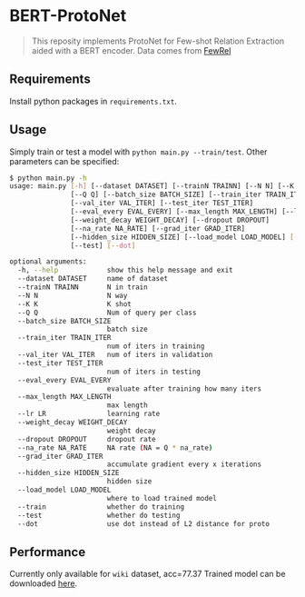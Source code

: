 # BERT-ProtoNet
> This reposity implements ProtoNet for Few-shot Relation Extraction aided with a BERT encoder.
> Data comes from [FewRel](https://github.com/thunlp/FewRel)
## Requirements
Install python packages in `requirements.txt`.
## Usage
Simply train or test a model with `python main.py --train/test`. Other parameters can be specified:
```bash
$ python main.py -h
usage: main.py [-h] [--dataset DATASET] [--trainN TRAINN] [--N N] [--K K]
               [--Q Q] [--batch_size BATCH_SIZE] [--train_iter TRAIN_ITER]
               [--val_iter VAL_ITER] [--test_iter TEST_ITER]
               [--eval_every EVAL_EVERY] [--max_length MAX_LENGTH] [--lr LR]
               [--weight_decay WEIGHT_DECAY] [--dropout DROPOUT]
               [--na_rate NA_RATE] [--grad_iter GRAD_ITER]
               [--hidden_size HIDDEN_SIZE] [--load_model LOAD_MODEL] [--train]
               [--test] [--dot]

optional arguments:
  -h, --help            show this help message and exit
  --dataset DATASET     name of dataset
  --trainN TRAINN       N in train
  --N N                 N way
  --K K                 K shot
  --Q Q                 Num of query per class
  --batch_size BATCH_SIZE
                        batch size
  --train_iter TRAIN_ITER
                        num of iters in training
  --val_iter VAL_ITER   num of iters in validation
  --test_iter TEST_ITER
                        num of iters in testing
  --eval_every EVAL_EVERY
                        evaluate after training how many iters
  --max_length MAX_LENGTH
                        max length
  --lr LR               learning rate
  --weight_decay WEIGHT_DECAY
                        weight decay
  --dropout DROPOUT     dropout rate
  --na_rate NA_RATE     NA rate (NA = Q * na_rate)
  --grad_iter GRAD_ITER
                        accumulate gradient every x iterations
  --hidden_size HIDDEN_SIZE
                        hidden size
  --load_model LOAD_MODEL
                        where to load trained model
  --train               whether do training
  --test                whether do testing
  --dot                 use dot instead of L2 distance for proto
```
## Performance
Currently only available for `wiki` dataset, acc=77.37
Trained model can be downloaded [here](https://drive.google.com/drive/folders/1oM6zSrv5E_MHQQNYCRHcURqOTb7UjZBC?usp=sharing).
